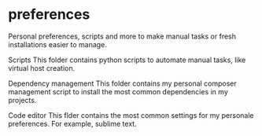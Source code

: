 # preferences
Personal preferences, scripts and more to make manual tasks or fresh installations easier to manage.

Scripts 
This folder contains python scripts to automate manual tasks, like virtual host creation.

Dependency management
This folder contains my personal composer management script to install the most common dependencies in my projects.

Code editor
This flder contains the most common settings for my personale preferences. For example, sublime text.
 